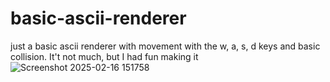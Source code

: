 # basic-ascii-renderer
just a basic ascii renderer with movement with the w, a, s, d keys and basic collision. It't not much, but I had fun making it
![Screenshot 2025-02-16 151758](https://github.com/user-attachments/assets/bcb0e413-d496-49a8-9c7d-c7f21d115b42)
